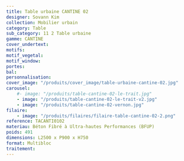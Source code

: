 ```yaml
---
title: Table urbaine CANTINE 02
designer: Sovann Kim
collection: Mobilier urbain
category: Table
sub_category: 11 2 Table urbaine
gamme: CANTINE
cover_undertext:
motifs:
motif_vegetal:
motif_window:
portes:
bal:
personnalisation:
cover_image: "/produits/cover_image/table-urbaine-cantine-02.jpg"
carousel:
    #- image: "/produits/table-cantine-02-le-trait.jpg"
    - image: "/produits/table-cantine-02-le-trait-v2.jpg"
    - image: "/produits/table-cantine-02-vernon.jpg"
filaire:
    - image: "/produits/filaires/filaire-table-cantine-02-2.png"
reference: TACANTI0102
materiau: Béton Fibré à Ultra-hautes Performances (BFUP)
poids: 491
dimensions: L2500 x P900 x H750
format: Multibloc
traitement:
---
```

